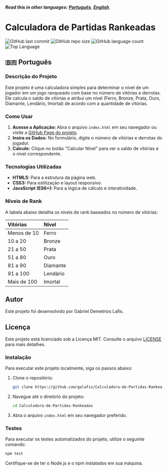 _**Read this in other languages:**_ [_**Português**_](README.md), [_**English**_](README.en.md).

# Calculadora de Partidas Rankeadas

![GitHub last commit](https://img.shields.io/github/last-commit/galafis/Calculadora-de-Partidas-Rankeadas?style=for-the-badge)
![GitHub repo size](https://img.shields.io/github/repo-size/galafis/Calculadora-de-Partidas-Rankeadas?style=for-the-badge)
![GitHub language count](https://img.shields.io/github/languages/count/galafis/Calculadora-de-Partidas-Rankeadas?style=for-the-badge)
![Top Language](https://img.shields.io/github/languages/top/galafis/Calculadora-de-Partidas-Rankeadas?style=for-the-badge)

## 🇧🇷 Português

### Descrição do Projeto

Este projeto é uma calculadora simples para determinar o nível de um jogador em um jogo ranqueado com base no número de vitórias e derrotas. Ele calcula o saldo de vitórias e atribui um nível (Ferro, Bronze, Prata, Ouro, Diamante, Lendário, Imortal) de acordo com a quantidade de vitórias.

### Como Usar

1.  **Acesse a Aplicação:** Abra o arquivo `index.html` em seu navegador ou visite a [GitHub Page do projeto](https://galafis.github.io/Calculadora-de-Partidas-Rankeadas/).
2.  **Insira os Dados:** No formulário, digite o número de vitórias e derrotas do jogador.
3.  **Calcule:** Clique no botão "Calcular Nível" para ver o saldo de vitórias e o nível correspondente.

### Tecnologias Utilizadas

*   **HTML5:** Para a estrutura da página web.
*   **CSS3:** Para estilização e layout responsivo.
*   **JavaScript (ES6+):** Para a lógica de cálculo e interatividade.

### Níveis de Rank

A tabela abaixo detalha os níveis de rank baseados no número de vitórias:

| Vitórias      | Nível       |
| :------------ | :---------- |
| Menos de 10   | Ferro       |
| 10 a 20       | Bronze      |
| 21 a 50       | Prata       |
| 51 a 80       | Ouro        |
| 81 a 90       | Diamante    |
| 91 a 100      | Lendário    |
| Mais de 100   | Imortal     |



## Autor

Este projeto foi desenvolvido por Gabriel Demetrios Lafis.

## Licença

Este projeto está licenciado sob a Licença MIT. Consulte o arquivo [LICENSE](LICENSE) para mais detalhes.



### Instalação

Para executar este projeto localmente, siga os passos abaixo:

1.  Clone o repositório:
    ```bash
    git clone https://github.com/galafis/Calculadora-de-Partidas-Rankeadas.git
    ```
2.  Navegue até o diretório do projeto:
    ```bash
    cd Calculadora-de-Partidas-Rankeadas
    ```
3.  Abra o arquivo `index.html` em seu navegador preferido.

### Testes

Para executar os testes automatizados do projeto, utilize o seguinte comando:

```bash
npm test
```

Certifique-se de ter o Node.js e o npm instalados em sua máquina.


